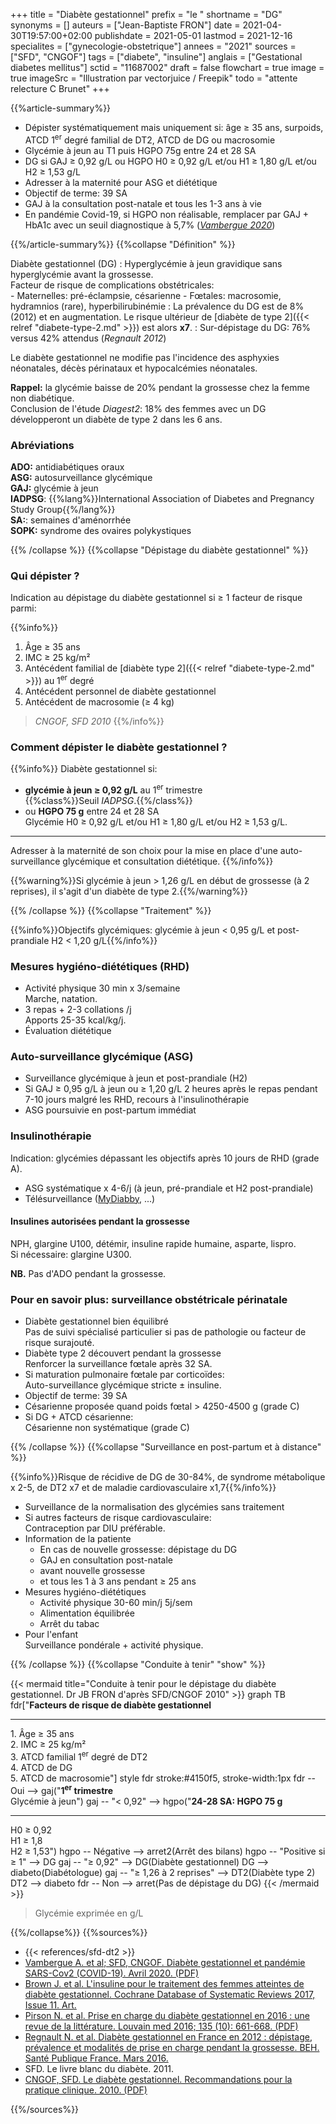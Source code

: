 +++
title = "Diabète gestationnel"
prefix = "le "
shortname = "DG"
synonyms = []
auteurs = ["Jean-Baptiste FRON"]
date = 2021-04-30T19:57:00+02:00
publishdate = 2021-05-01
lastmod = 2021-12-16
specialites = ["gynecologie-obstetrique"]
annees = "2021"
sources = ["SFD", "CNGOF"]
tags = ["diabete", "insuline"]
anglais = ["Gestational diabetes mellitus"]
sctid = "11687002"
draft = false
flowchart = true
image = true
imageSrc = "Illustration par vectorjuice / Freepik"
todo = "attente relecture C Brunet"
+++

{{%article-summary%}}

- Dépister systématiquement mais uniquement si: âge ≥ 35 ans, surpoids, ATCD 1<sup>er</sup> degré familial de DT2, ATCD de DG ou macrosomie
- Glycémie à jeun au T1 puis HGPO 75g entre 24 et 28 SA
- DG si GAJ ≥ 0,92 g/L ou HGPO H0 ≥ 0,92 g/L et/ou H1 ≥ 1,80 g/L et/ou H2 ≥ 1,53 g/L
- Adresser à la maternité pour ASG et diététique
- Objectif de terme: 39 SA
- GAJ à la consultation post-natale et tous les 1-3 ans à vie
- En pandémie Covid-19, si HGPO non réalisable, remplacer par GAJ + HbA1c avec un seuil diagnostique à 5,7% (*[Vambergue 2020](https://www.sfdiabete.org/files/files/Divers/diabete_gestationel_et_pandemie_covid-19.pdf)*)

{{%/article-summary%}}
{{%collapse "Définition" %}}

Diabète gestationnel (DG)
: Hyperglycémie à jeun gravidique sans hyperglycémie avant la grossesse.  
Facteur de risque de complications obstétricales:  
    - Maternelles: pré-éclampsie, césarienne
    - Fœtales: macrosomie, hydramnios (rare), hyperbilirubinémie
: La prévalence du DG est de 8% (2012) et en augmentation. Le risque ultérieur de [diabète de type 2]({{< relref "diabete-type-2.md" >}}) est alors **x7**.
: Sur-dépistage du DG: 76% versus 42% attendus (*Regnault 2012*)

Le diabète gestationnel ne modifie pas l'incidence des asphyxies néonatales, décès périnataux et hypocalcémies néonatales.

**Rappel:** la glycémie baisse de 20% pendant la grossesse chez la femme non diabétique.  
Conclusion de l'étude *Diagest2*: 18% des femmes avec un DG développeront un diabète de type 2 dans les 6 ans.

### Abréviations

**ADO:** antidiabétiques oraux  
**ASG:** autosurveillance glycémique  
**GAJ:** glycémie à jeun  
**IADPSG**: {{%lang%}}International Association of Diabetes and Pregnancy Study Group{{%/lang%}}  
**SA:**: semaines d'aménorrhée  
**SOPK:** syndrome des ovaires polykystiques

{{% /collapse %}}
{{%collapse "Dépistage du diabète gestationnel" %}}

### Qui dépister ?

Indication au dépistage du diabète gestationnel si ≥ 1 facteur de risque parmi:

{{%info%}}

1. Âge ≥ 35 ans
2. IMC ≥ 25 kg/m²
3. Antécédent familial de [diabète type 2]({{< relref "diabete-type-2.md" >}}) au 1<sup>er</sup> degré
4. Antécédent personnel de diabète gestationnel  
5. Antécédent de macrosomie (≥ 4 kg)

> *CNGOF, SFD 2010*
{{%/info%}}

### Comment dépister le diabète gestationnel ?

{{%info%}}
Diabète gestationnel si:

- **glycémie à jeun ≥ 0,92 g/L** au 1<sup>er</sup> trimestre  
{{%class%}}Seuil *IADPSG*.{{%/class%}}
- ou **HGPO 75 g** entre 24 et 28 SA  
Glycémie H0 ≥ 0,92 g/L et/ou H1 ≥ 1,80 g/L et/ou H2 ≥ 1,53 g/L.

---

Adresser à la maternité de son choix pour la mise en place d'une auto-surveillance glycémique et consultation diététique.
{{%/info%}}

{{%warning%}}Si glycémie à jeun > 1,26 g/L en début de grossesse (à 2 reprises), il s'agit d'un diabète de type 2.{{%/warning%}}

{{% /collapse %}}
{{%collapse "Traitement" %}}

{{%info%}}Objectifs glycémiques: glycémie à jeun < 0,95 g/L et post-prandiale H2 < 1,20 g/L{{%/info%}}

### Mesures hygiéno-diététiques (RHD)

- Activité physique 30 min x 3/semaine  
Marche, natation.
- 3 repas + 2-3 collations /j  
Apports 25-35 kcal/kg/j.
- Évaluation diététique

### Auto-surveillance glycémique (ASG)

- Surveillance glycémique à jeun et post-prandiale (H2)
- Si GAJ ≥ 0,95 g/L à jeun ou ≥ 1,20 g/L 2 heures après le repas pendant 7-10 jours malgré les RHD, recours à l'insulinothérapie
- ASG poursuivie en post-partum immédiat

### Insulinothérapie

Indication: glycémies dépassant les objectifs après 10 jours de RHD (grade A).

- ASG systématique x 4-6/j (à jeun, pré-prandiale et H2 post-prandiale)
- Télésurveillance ([MyDiabby](https://www.mydiabby.com/diabete-gestationnel), ...)

#### Insulines autorisées pendant la grossesse

NPH, glargine U100, détémir, insuline rapide humaine, asparte, lispro.  
Si nécessaire: glargine U300.

**NB.** Pas d'ADO pendant la grossesse.

### Pour en savoir plus: surveillance obstétricale périnatale

- Diabète gestationnel bien équilibré  
Pas de suivi spécialisé particulier si pas de pathologie ou facteur de risque surajouté.
- Diabète type 2 découvert pendant la grossesse  
Renforcer la surveillance fœtale après 32 SA.
- Si maturation pulmonaire fœtale par corticoïdes:  
Auto-surveillance glycémique stricte ± insuline.
- Objectif de terme: 39 SA
- Césarienne proposée quand poids fœtal > 4250-4500 g (grade C)
- Si DG + ATCD césarienne:  
Césarienne non systématique (grade C)

{{% /collapse %}}
{{%collapse "Surveillance en post-partum et à distance" %}}

{{%info%}}Risque de récidive de DG de 30-84%, de syndrome métabolique x 2-5, de DT2 x7 et de maladie cardiovasculaire x1,7{{%/info%}}

- Surveillance de la normalisation des glycémies sans traitement
- Si autres facteurs de risque cardiovasculaire:  
Contraception par DIU préférable.
- Information de la patiente
  - En cas de nouvelle grossesse: dépistage du DG
  - GAJ en consultation post-natale
  - avant nouvelle grossesse
  - et tous les 1 à 3 ans pendant ≥ 25 ans
- Mesures hygiéno-diététiques
  - Activité physique 30-60 min/j 5j/sem
  - Alimentation équilibrée
  - Arrêt du tabac
- Pour l'enfant  
Surveillance pondérale + activité physique.

{{% /collapse %}}
{{%collapse "Conduite à tenir" "show" %}}

{{< mermaid title="Conduite à tenir pour le dépistage du diabète gestationnel. Dr JB FRON d'après SFD/CNGOF 2010" >}}
graph TB
fdr["<b>Facteurs de risque de diabète gestationnel</b><hr>1. Âge &ge; 35 ans<br>2. IMC &ge; 25 kg/m²<br>3. ATCD familial 1<sup>er</sup> degré de DT2<br>4. ATCD de DG<br>5. ATCD de macrosomie"]
style fdr stroke:#4150f5, stroke-width:1px
  fdr -- Oui --> gaj("<b>1<sup>er</sup> trimestre</b><br>Glycémie à jeun")
    gaj -- "&lt; 0,92" --> hgpo("<b>24-28 SA: HGPO 75 g</b><hr>H0 &ge; 0,92<br>H1 &ge; 1,8<br>H2 &ge; 1,53")
      hgpo -- Négative --> arret2(Arrêt des bilans)
      hgpo -- "Positive si &ge; 1" --> DG
    gaj -- "&ge; 0,92" --> DG(Diabète gestationnel)
      DG --> diabeto(Diabétologue)
    gaj -- "&ge; 1,26 à 2 reprises" --> DT2(Diabète type 2)
      DT2 --> diabeto
  fdr -- Non --> arret(Pas de dépistage du DG)
{{< /mermaid >}}

> Glycémie exprimée en g/L

{{%/collapse%}}
{{%sources%}}

- {{< references/sfd-dt2 >}}
- [Vambergue A. et al; SFD, CNGOF. Diabète gestationnel et pandémie SARS-Cov2 (COVID-19). Avril 2020. (PDF)](https://www.sfdiabete.org/files/files/Divers/diabete_gestationel_et_pandemie_covid-19.pdf)
- [Brown J. et al. L'insuline pour le traitement des femmes atteintes de diabète gestationnel. Cochrane Database of Systematic Reviews 2017, Issue 11. Art.](https://www.cochrane.org/fr/CD012037/PREG_linsuline-pour-le-traitement-des-femmes-atteintes-de-diabete-gestationnel)
- [Pirson N. et al. Prise en charge du diabète gestationnel en 2016 : une revue de la littérature. Louvain med 2016; 135 (10): 661-668. (PDF)](https://www.louvainmedical.be/sites/default/files/content/article/pdf/lmed-12-2016-01-pirson.pdf)
- [Regnault N. et al. Diabète gestationnel en France en 2012 : dépistage, prévalence et modalités de prise en charge pendant la grossesse. BEH. Santé Publique France. Mars 2016.](http://beh.santepubliquefrance.fr/beh/2016/9/2016_9_2.html)
- SFD. Le livre blanc du diabète. 2011.
- [CNGOF, SFD. Le diabète gestationnel. Recommandations pour la pratique clinique. 2010. (PDF)](http://www.sfendocrino.org/_images/mediatheque/articles/pdf/recommandations/diabete%20gesta%20cngof.pdf)

{{%/sources%}}
